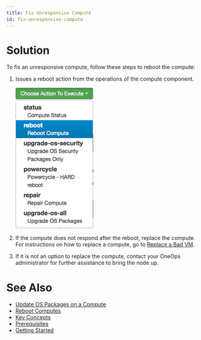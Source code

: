```yaml
---
title: Fix Unresponsive Compute
id: fix-unresponsive-compute
---
```


# Solution

To fix an unresponsive compute, follow these steps to reboot the compute:

1. Issues a reboot action from the operations of the compute component.
  
    ![](../../assets/local/images/reboot-compute.png)
  
2. If the compute does not respond after the reboot, replace the compute. For instructions on how to replace a compute, go to [Replace a Bad VM](#replace-a-bad-vm).
3. If it is not an option to replace the compute, contact your OneOps administrator for further assistance to bring the node up. 

# See Also

* [Update OS Packages on a Compute](../howto/#update-os-packages-on-a-compute)
* [Reboot Computes](../howto/#reboot-computes)
* [Key Concepts](../key-concepts)
* [Prerequisites](../prerequisites)
* [Getting Started](../getting-started)
